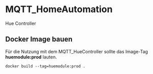 # MQTT_HomeAutomation

Hue Controller

## Docker Image bauen
Für die Nutzung mit dem MQTT_HueController sollte das Image-Tag **huemodule:prod** lauten.

```
docker build --tag=huemodule:prod .
```

